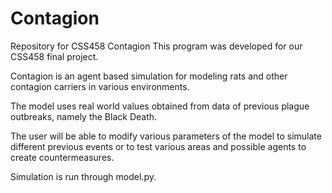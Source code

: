 # Contagion
Repository for CSS458 Contagion 
This program was developed for our CSS458 final project. 

Contagion is an agent based simulation for modeling rats and other contagion carriers in various environments.

The model uses real world values obtained from data of previous plague outbreaks, namely the Black Death.

The user will be able to modify various parameters of the model to simulate different previous events or 
to test various areas and possible agents to create countermeasures.

Simulation is run through model.py.

